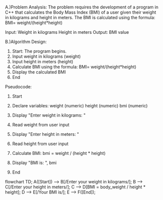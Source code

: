A.)Problem Analysis:
  The problem requires the development of a program in C++ that calculates the Body Mass Index (BMI) of a user given their weight in kilograms and height in meters. 
  The BMI is calculated using the formula:  BMI= weight/(height*height)

Input:
  Weight in kilograms
  Height in meters
  Output:
  BMI value 
  
B.)Algorithm Design:
  1. Start: The program begins.
  2. Input weight in kilograms (weight)
  3. Input height in meters (height)
  4. Calculate BMI using the formula: 
                              BMI= weight/(height*height)
  5. Display the calculated BMI
  6. End
     
Pseudocode:
1. Start

2. Declare variables:
    weight (numeric)
    height (numeric)
    bmi (numeric)

3. Display "Enter weight in kilograms: "
4. Read weight from user input

5. Display "Enter height in meters: "
6. Read height from user input

7. Calculate BMI:
   bmi = weight / (height * height)

8. Display "BMI is: ", bmi

9. End
 
flowchart TD;
A([Start]) --> B[/Enter your weight in kilograms/];
B --> C[/Enter your height in meters/];
C --> D[BMI = body_weight / height * height];
D --> E[/Your BMI is/];
E --> F([End]);
